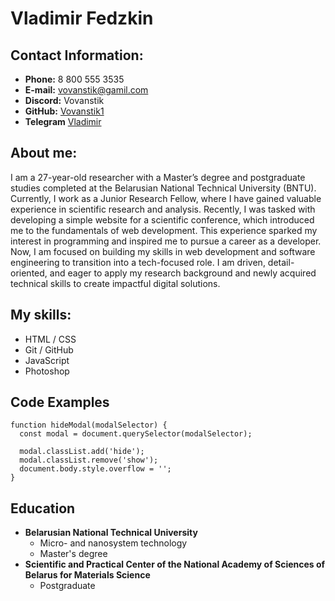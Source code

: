 # Vladimir Fedzkin

## Contact Information:

- **Phone:** 8 800 555 3535
- **E-mail:** vovanstik@gamil.com
- **Discord:** Vovanstik
- **GitHub:** [Vovanstik1](https://github.com/vovanstik1)
- **Telegram** [Vladimir](https://t.me/#)

## About me:

I am a 27-year-old researcher with a Master’s degree and postgraduate studies completed at the Belarusian National Technical University (BNTU). Currently, I work as a Junior Research Fellow, where I have gained valuable experience in scientific research and analysis. Recently, I was tasked with developing a simple website for a scientific conference, which introduced me to the fundamentals of web development. This experience sparked my interest in programming and inspired me to pursue a career as a developer. Now, I am focused on building my skills in web development and software engineering to transition into a tech-focused role. I am driven, detail-oriented, and eager to apply my research background and newly acquired technical skills to create impactful digital solutions.

## My skills:

- HTML / CSS
- Git / GitHub
- JavaScript
- Photoshop

## Code Examples

```
function hideModal(modalSelector) {
  const modal = document.querySelector(modalSelector);

  modal.classList.add('hide');
  modal.classList.remove('show');
  document.body.style.overflow = '';
}
```

## Education

- **Belarusian National Technical University**
  - Micro- and nanosystem technology
  - Master's degree
- **Scientific and Practical Center of the National Academy of Sciences of Belarus for Materials Science**
  - Postgraduate
